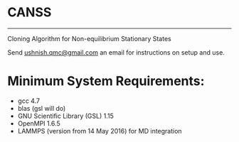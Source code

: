 # CANSS
---
Cloning Algorithm for Non-equilibrium Stationary States

Send ushnish.qmc@gmail.com an email for instructions on setup and use. 

Minimum System Requirements:
===============================
* gcc 4.7
* blas (gsl will do)
* GNU Scientific Library (GSL) 1.15
* OpenMPI 1.6.5
* LAMMPS (version from 14 May 2016) for MD integration
